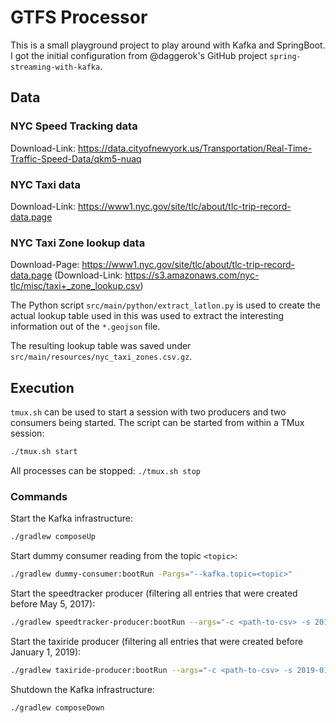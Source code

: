 # GTFS Processor

This is a small playground project to play around with Kafka and SpringBoot. I got the 
initial configuration from @daggerok's GitHub project `spring-streaming-with-kafka`.

## Data

### NYC Speed Tracking data

Download-Link: https://data.cityofnewyork.us/Transportation/Real-Time-Traffic-Speed-Data/qkm5-nuaq

### NYC Taxi data

Download-Link: https://www1.nyc.gov/site/tlc/about/tlc-trip-record-data.page

### NYC Taxi Zone lookup data

Download-Page: https://www1.nyc.gov/site/tlc/about/tlc-trip-record-data.page
(Download-Link: https://s3.amazonaws.com/nyc-tlc/misc/taxi+_zone_lookup.csv)

The Python script `src/main/python/extract_latlon.py` is used to create the actual lookup table 
used in this was used to extract the interesting information out of the `*.geojson` file.

The resulting lookup table was saved under `src/main/resources/nyc_taxi_zones.csv.gz`.

## Execution

`tmux.sh` can be used to start a session with two producers and two consumers being started. The script 
can be started from within a TMux session:
```bash
./tmux.sh start
```

All processes can be stopped: `./tmux.sh stop`

### Commands

Start the Kafka infrastructure:
```bash
./gradlew composeUp
```

Start dummy consumer reading from the topic `<topic>`:
```bash
./gradlew dummy-consumer:bootRun -Pargs="--kafka.topic=<topic>"
```

Start the speedtracker producer (filtering all entries that were created before May 5, 2017):
```bash
./gradlew speedtracker-producer:bootRun --args="-c <path-to-csv> -s 2017-05-05T09:44:00"
```

Start the taxiride producer (filtering all entries that were created before January 1, 2019):
```bash
./gradlew taxiride-producer:bootRun --args="-c <path-to-csv> -s 2019-01-01T00:00:00"
```

Shutdown the Kafka infrastructure:
```bash
./gradlew composeDown
```
